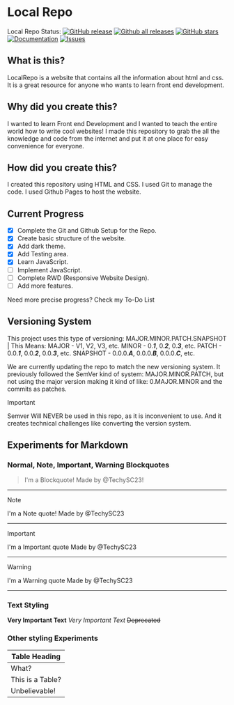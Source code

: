 # Local Repo

Local Repo Status:
[![GitHub release](https://img.shields.io/github/release/techysc23/LocalRepo/all.svg)](https://github.com/TechySC23/LocalRepo/releases)
[![Github all releases](https://img.shields.io/github/downloads/techysc23/LocalRepo/total.svg)](https://github.com/TechySC23/LocalRepo/releases)
[![GitHub stars](https://img.shields.io/github/stars/TechySC23/LocalRepo.svg)](https://github.com/TechySC23/LocalRepo/stargrazers)
[![Documentation](https://img.shields.io/badge/Docs-WIP-yellow.svg)](https://github.com/TechySC23/LocalRepo/wiki)
[![Issues](https://img.shields.io/github/issues/TechySC23/LocalRepo.svg)](https://github.com/TechySC23/LocalRepo/issues)

## What is this?

LocalRepo is a website that contains all the information about html and css. It is a great resource for anyone who wants to learn front end development.

## Why did you create this?

I wanted to learn Front end Development and I wanted to teach the entire world how to write cool websites! I made this repository to grab the all the knowledge and code from the internet and put it at one place for easy convenience for everyone.

## How did you create this?

I created this repository using HTML and CSS. I used Git to manage the code. I used Github Pages to host the website.

## Current Progress

- [x] Complete the Git and Github Setup for the Repo.
- [x] Create basic structure of the website.
- [x] Add dark theme.
- [x] Add Testing area.
- [x] Learn JavaScript.
- [ ] Implement JavaScript.
- [ ] Complete RWD (Responsive Website Design).
- [ ] Add more features.

Need more precise progress? Check my To-Do List

## Versioning System

This project uses this type of versioning: MAJOR.MINOR.PATCH.SNAPSHOT | This Means: MAJOR - V1, V2, V3, etc. MINOR - 0.***1***, 0.***2***, 0.***3***, etc. PATCH - 0.0.***1***, 0.0.***2***, 0.0.***3***, etc. SNAPSHOT - 0.0.0.***A***, 0.0.0.***B***, 0.0.0.***C***, etc.

We are currently updating the repo to match the new versioning system.
It previously followed the SemVer kind of system: MAJOR.MINOR.PATCH, but not using the major version making it kind of like: 0.MAJOR.MINOR and the commits as patches.

> [!Important]
> Semver Will NEVER be used in this repo, as it is inconvenient to use.
> And it creates technical challenges like converting the version system.

## Experiments for Markdown

### Normal, Note, Important, Warning Blockquotes

> I'm a Blockquote!
> Made by @TechySC23!
---
> [!Note]
> I'm a Note quote!
> Made by @TechySC23
---
> [!Important]
> I'm a Important quote
> Made by @TechySC23
---
> [!Warning]
> I'm a Warning quote
> Made by @TechySC23
---

### Text Styling

**Very Important Text** *Very Important Text*
~~Deprecated~~

### Other styling Experiments

|  Table Heading  |
| --------------- |
| What?           |
| This is a Table?|
| Unbelievable!   |

